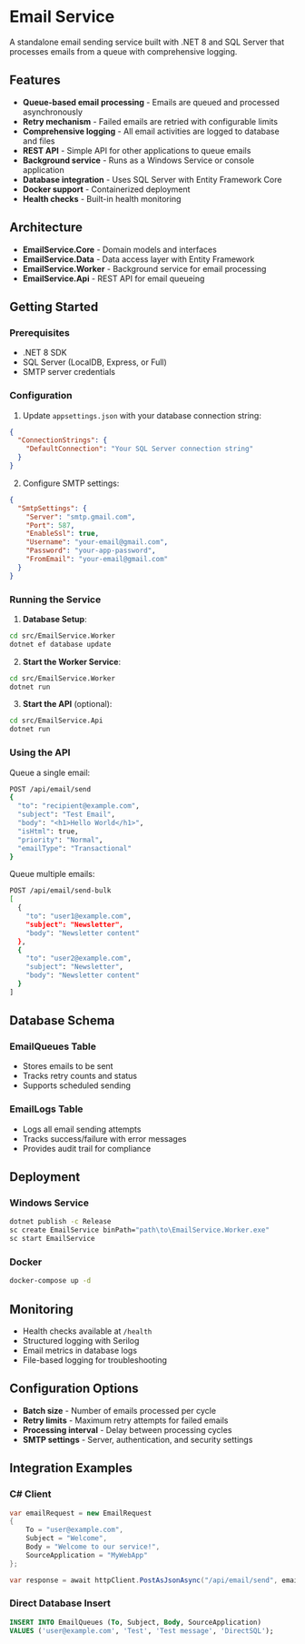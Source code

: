 # Email Service

A standalone email sending service built with .NET 8 and SQL Server that processes emails from a queue with comprehensive logging.

## Features

- **Queue-based email processing** - Emails are queued and processed asynchronously
- **Retry mechanism** - Failed emails are retried with configurable limits
- **Comprehensive logging** - All email activities are logged to database and files
- **REST API** - Simple API for other applications to queue emails
- **Background service** - Runs as a Windows Service or console application
- **Database integration** - Uses SQL Server with Entity Framework Core
- **Docker support** - Containerized deployment
- **Health checks** - Built-in health monitoring

## Architecture

- **EmailService.Core** - Domain models and interfaces
- **EmailService.Data** - Data access layer with Entity Framework
- **EmailService.Worker** - Background service for email processing
- **EmailService.Api** - REST API for email queueing

## Getting Started

### Prerequisites

- .NET 8 SDK
- SQL Server (LocalDB, Express, or Full)
- SMTP server credentials

### Configuration

1. Update `appsettings.json` with your database connection string:
```json
{
  "ConnectionStrings": {
    "DefaultConnection": "Your SQL Server connection string"
  }
}
```

2. Configure SMTP settings:
```json
{
  "SmtpSettings": {
    "Server": "smtp.gmail.com",
    "Port": 587,
    "EnableSsl": true,
    "Username": "your-email@gmail.com",
    "Password": "your-app-password",
    "FromEmail": "your-email@gmail.com"
  }
}
```

### Running the Service

1. **Database Setup**:
```bash
cd src/EmailService.Worker
dotnet ef database update
```

2. **Start the Worker Service**:
```bash
cd src/EmailService.Worker
dotnet run
```

3. **Start the API** (optional):
```bash
cd src/EmailService.Api
dotnet run
```

### Using the API

Queue a single email:
```bash
POST /api/email/send
{
  "to": "recipient@example.com",
  "subject": "Test Email",
  "body": "<h1>Hello World</h1>",
  "isHtml": true,
  "priority": "Normal",
  "emailType": "Transactional"
}
```

Queue multiple emails:
```bash
POST /api/email/send-bulk
[
  {
    "to": "user1@example.com",
    "subject": "Newsletter",
    "body": "Newsletter content"
  },
  {
    "to": "user2@example.com",
    "subject": "Newsletter",
    "body": "Newsletter content"
  }
]
```

## Database Schema

### EmailQueues Table
- Stores emails to be sent
- Tracks retry counts and status
- Supports scheduled sending

### EmailLogs Table
- Logs all email sending attempts
- Tracks success/failure with error messages
- Provides audit trail for compliance

## Deployment

### Windows Service
```bash
dotnet publish -c Release
sc create EmailService binPath="path\to\EmailService.Worker.exe"
sc start EmailService
```

### Docker
```bash
docker-compose up -d
```

## Monitoring

- Health checks available at `/health`
- Structured logging with Serilog
- Email metrics in database logs
- File-based logging for troubleshooting

## Configuration Options

- **Batch size** - Number of emails processed per cycle
- **Retry limits** - Maximum retry attempts for failed emails
- **Processing interval** - Delay between processing cycles
- **SMTP settings** - Server, authentication, and security settings

## Integration Examples

### C# Client
```csharp
var emailRequest = new EmailRequest
{
    To = "user@example.com",
    Subject = "Welcome",
    Body = "Welcome to our service!",
    SourceApplication = "MyWebApp"
};

var response = await httpClient.PostAsJsonAsync("/api/email/send", emailRequest);
```

### Direct Database Insert
```sql
INSERT INTO EmailQueues (To, Subject, Body, SourceApplication)
VALUES ('user@example.com', 'Test', 'Test message', 'DirectSQL');
```